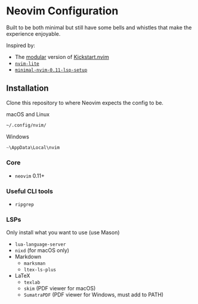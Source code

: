 # Neovim Configuration

Built to be both minimal but still have some bells and whistles that make the experience enjoyable.

Inspired by:
- The [modular](https://github.com/dam9000/kickstart-modular.nvim/tree/master) version of [Kickstart.nvim](https://github.com/nvim-lua/kickstart.nvim)
- [`nvim-lite`](https://github.com/radleylewis/nvim-lite)
- [`minimal-nvim-0.11-lsp-setup`](https://github.com/mplusp/minimal-nvim-0.11-lsp-setup/tree/main)

## Installation

Clone this repository to where Neovim expects the config to be.

macOS and Linux
```zsh
~/.config/nvim/
```

Windows
```powershell
~\AppData\Local\nvim
```

### Core

- `neovim` 0.11+

### Useful CLI tools

- `ripgrep`

### LSPs

Only install what you want to use (use Mason)

- `lua-language-server`
- `nixd` (for macOS only)
- Markdown
    - `marksman`
    - `ltex-ls-plus`
- LaTeX
    - `texlab`
    - `skim` (PDF viewer for macOS)
    - `SumatraPDF` (PDF viewer for Windows, must add to PATH)
